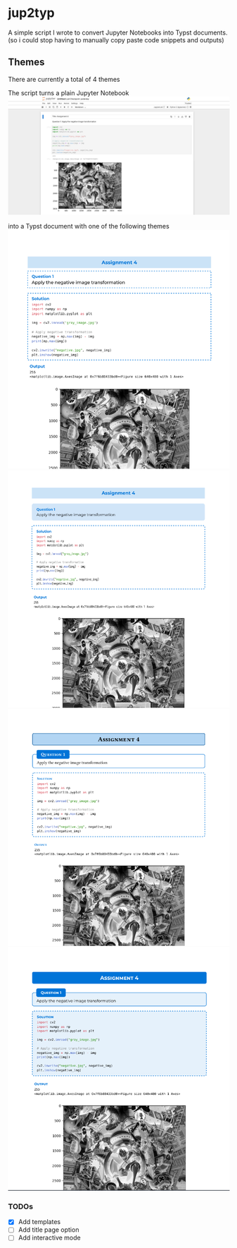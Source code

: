 # jup2typ
A simple script I wrote to convert Jupyter Notebooks into Typst documents. (so i could stop having to manually copy paste code snippets and outputs)

## Themes
There are currently a total of 4 themes

The script turns a plain Jupyter Notebook 
![Default Notebook](assets/notebook.png) 

into a Typst document with one of the following themes
![Template 1](assets/temp_1.png) 
![Template 2](assets/temp_2.png)
![Template 3](assets/temp_3.png)
![Template 4](assets/temp_4.png)

### TODOs
- [x] Add templates
- [ ] Add title page option
- [ ] Add interactive mode

